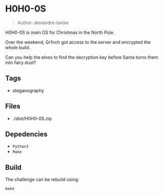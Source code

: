 # H0H0-0S

> Author: alexandre-lavoie

H0H0-0S is main OS for Christmas in the North Pole.

Over the weekend, Gr1nch got access to the server and encrypted the whole build.

Can you help the elves to find the decryption key before Santa turns them into fairy dust?

## Tags

- steganography

## Files

- ./dist/H0H0-0S.zip

## Depedencies

- `Python3`
- `Make`

## Build

The challenge can be rebuild using:

```
make
```
